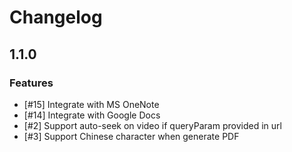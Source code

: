 # Changelog

## 1.1.0

### Features

- [#15] Integrate with MS OneNote
- [#14] Integrate with Google Docs
- [#2] Support auto-seek on video if queryParam provided in url
- [#3] Support Chinese character when generate PDF
